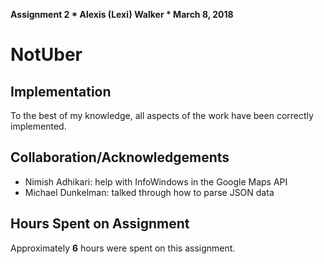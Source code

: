 **Assignment 2 * Alexis (Lexi) Walker * March 8, 2018**
# NotUber


## Implementation
To the best of my knowledge, all aspects of the work have been correctly implemented.

## Collaboration/Acknowledgements
* Nimish Adhikari: help with InfoWindows in the Google Maps API
* Michael Dunkelman: talked through how to parse JSON data


## Hours Spent on Assignment
Approximately **6** hours were spent on this assignment.
